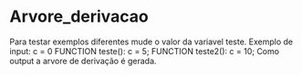 # Arvore_derivacao
Para testar exemplos diferentes mude o valor da variavel teste.
Exemplo de input:
c = 0
FUNCTION teste(): 
c = 5;
FUNCTION teste2():
c = 10;
Como output a arvore de derivação é gerada.
